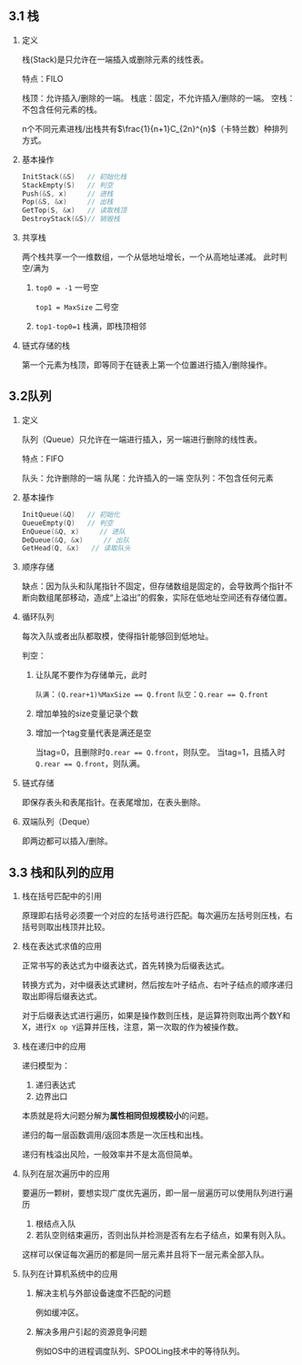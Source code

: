 ## 3.1 栈

1. 定义

    栈(Stack)是只允许在一端插入或删除元素的线性表。

    特点：FILO

    栈顶：允许插入/删除的一端。
    栈底：固定，不允许插入/删除的一端。
    空栈：不包含任何元素的栈。

    n个不同元素进栈/出栈共有$\frac{1}{n+1}C_{2n}^{n}$（卡特兰数）种排列方式。

2. 基本操作

    ```c
    InitStack(&S)   // 初始化栈
    StackEmpty(S)   // 判空
    Push(&S, x)     // 进栈
    Pop(&S, &x)     // 出栈
    GetTop(S, &x)   // 读取栈顶
    DestroyStack(&S)// 销毁栈
    ```

3. 共享栈

    两个栈共享一个一维数组，一个从低地址增长，一个从高地址递减。 此时判空/满为

    1. `top0 = -1` 一号空

        `top1 = MaxSize` 二号空
    
    2. `top1-top0=1` 栈满，即栈顶相邻

4. 链式存储的栈

    第一个元素为栈顶，即等同于在链表上第一个位置进行插入/删除操作。

## 3.2队列

1. 定义

    队列（Queue）只允许在一端进行插入，另一端进行删除的线性表。

    特点：FIFO

    队头：允许删除的一端
    队尾：允许插入的一端
    空队列：不包含任何元素

2. 基本操作

    ```c
    InitQueue(&Q)   // 初始化
    QueueEmpty(Q)   // 判空
    EnQueue(&Q, x)     // 进队
    DeQueue(&Q, &x)     // 出队
    GetHead(Q, &x)   // 读取队头
    ```

3. 顺序存储

    缺点：因为队头和队尾指针不固定，但存储数组是固定的，会导致两个指针不断向数组尾部移动，造成“上溢出”的假象，实际在低地址空间还有存储位置。

4. 循环队列

    每次入队或者出队都取模，使得指针能够回到低地址。

    判空：

    1. 让队尾不要作为存储单元，此时

        `队满`：`(Q.rear+1)%MaxSize == Q.front`
        `队空`：`Q.rear == Q.front`

    2. 增加单独的size变量记录个数
    3. 增加一个tag变量代表是满还是空

        当tag=0，且删除时`Q.rear == Q.front`，则队空。
        当tag=1，且插入时`Q.rear == Q.front`，则队满。

5. 链式存储

    即保存表头和表尾指针。在表尾增加，在表头删除。

6. 双端队列（Deque）

    即两边都可以插入/删除。

## 3.3 栈和队列的应用

1. 栈在括号匹配中的引用

    原理即右括号必须要一个对应的左括号进行匹配。每次遍历左括号则压栈，右括号则取出栈顶并比较。

2. 栈在表达式求值的应用

    正常书写的表达式为中缀表达式，首先转换为后缀表达式。

    转换方式为，对中缀表达式建树，然后按左叶子结点、右叶子结点的顺序递归取出即得后缀表达式。

    对于后缀表达式进行遍历，如果是操作数则压栈，是运算符则取出两个数Y和X，进行`X op Y`运算并压栈，注意，第一次取的作为被操作数。

3. 栈在递归中的应用

    递归模型为：

    1. 递归表达式
    2. 边界出口

    本质就是将大问题分解为**属性相同但规模较小**的问题。

    递归的每一层函数调用/返回本质是一次压栈和出栈。

    递归有栈溢出风险，一般效率并不是太高但简单。

4. 队列在层次遍历中的应用

    要遍历一颗树，要想实现广度优先遍历，即一层一层遍历可以使用队列进行遍历

    1. 根结点入队
    2. 若队空则结束遍历，否则出队并检测是否有左右子结点，如果有则入队。

    这样可以保证每次遍历的都是同一层元素并且将下一层元素全部入队。

5. 队列在计算机系统中的应用

    1. 解决主机与外部设备速度不匹配的问题

        例如缓冲区。

    2. 解决多用户引起的资源竞争问题

        例如OS中的进程调度队列、SPOOLing技术中的等待队列。
